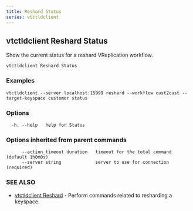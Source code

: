 ```yaml
---
title: Reshard Status
series: vtctldclient
---
```

## vtctldclient Reshard Status

Show the current status for a reshard VReplication workflow.

```
vtctldclient Reshard Status
```

### Examples

```
vtctldclient --server localhost:15999 reshard --workflow cust2cust --target-keyspace customer status
```

### Options

```
  -h, --help   help for Status
```

### Options inherited from parent commands

```
      --action_timeout duration   timeout for the total command (default 1h0m0s)
      --server string             server to use for connection (required)
```

### SEE ALSO

* [vtctldclient Reshard](../)	 - Perform commands related to resharding a keyspace.

